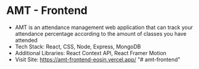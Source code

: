 # AMT - Frontend
- AMT is an attendance management web application that can track your attendance percentage according to the amount of classes you have attended <br>
- Tech Stack: React, CSS, Node, Express, MongoDB <br>
- Additional Libraries: React Context API, React Framer Motion <br>
- Visit Site: https://amt-frontend-eosin.vercel.app/
"# amt-frontend" 
